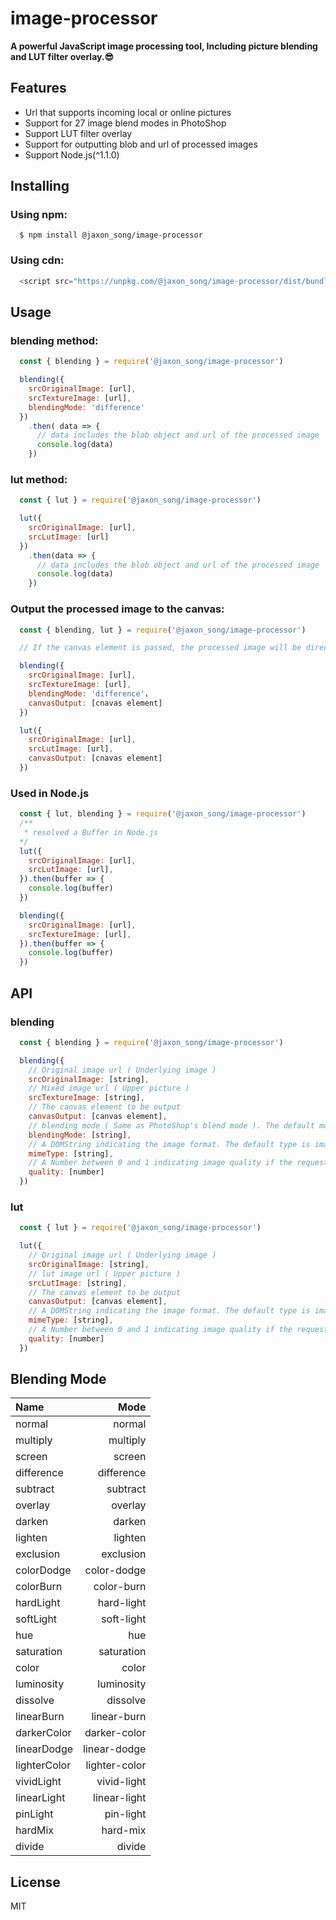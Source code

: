 # image-processor

**A powerful JavaScript image processing tool, Including picture blending and LUT filter overlay.😎**

## Features
- Url that supports incoming local or online pictures
- Support for 27 image blend modes in PhotoShop
- Support LUT filter overlay
- Support for outputting blob and url of processed images
- Support Node.js(^1.1.0)

## Installing
### Using npm:
```shell
  $ npm install @jaxon_song/image-processor
```
### Using cdn:
```javascript
  <script src="https://unpkg.com/@jaxon_song/image-processor/dist/bundle.min.js"></script>
```

## Usage
### blending method:
```javascript
  const { blending } = require('@jaxon_song/image-processor')

  blending({
    srcOriginalImage: [url],
    srcTextureImage: [url],
    blendingMode: 'difference'
  })
    .then( data => {
      // data includes the blob object and url of the processed image
      console.log(data)
    })
```
### lut method:
```javascript
  const { lut } = require('@jaxon_song/image-processor')

  lut({
    srcOriginalImage: [url],
    srcLutImage: [url]
  })
    .then(data => {
      // data includes the blob object and url of the processed image
      console.log(data)
    })
```
### Output the processed image to the canvas:
```javascript
  const { blending, lut } = require('@jaxon_song/image-processor')

  // If the canvas element is passed, the processed image will be directly output to the canvas.

  blending({
    srcOriginalImage: [url],
    srcTextureImage: [url],
    blendingMode: 'difference'，
    canvasOutput: [cnavas element]
  })

  lut({
    srcOriginalImage: [url],
    srcLutImage: [url],
    canvasOutput: [cnavas element]
  })
```
### Used in Node.js
```javascript
  const { lut, blending } = require('@jaxon_song/image-processor')
  /**
   * resolved a Buffer in Node.js
  */
  lut({
    srcOriginalImage: [url],
    srcLutImage: [url],
  }).then(buffer => {
    console.log(buffer)   
  })

  blending({
    srcOriginalImage: [url],
    srcTextureImage: [url],
  }).then(buffer => {
    console.log(buffer)
  })

```
## API
### blending
```javascript
  const { blending } = require('@jaxon_song/image-processor')

  blending({
    // Original image url ( Underlying image )
    srcOriginalImage: [string],
    // Mixed image url ( Upper picture )
    srcTextureImage: [string],
    // The canvas element to be output
    canvasOutput: [canvas element],
    // blending mode ( Same as PhotoShop's blend mode ). The default mode is multiply.
    blendingMode: [string],
    // A DOMString indicating the image format. The default type is image/jpeg.
    mimeType: [string],
    // A Number between 0 and 1 indicating image quality if the requested type is image/jpeg or image/webp. If this argument is anything else, the default values 0.92 and 0.80 are used for image/jpeg and image/webp respectively. Other arguments are ignored.
    quality: [number]
  })
```
### lut
```javascript
  const { lut } = require('@jaxon_song/image-processor')

  lut({
    // Original image url ( Underlying image )
    srcOriginalImage: [string],
    // lut image url ( Upper picture )
    srcLutImage: [string],
    // The canvas element to be output
    canvasOutput: [canvas element],
    // A DOMString indicating the image format. The default type is image/jpeg.
    mimeType: [string],
    // A Number between 0 and 1 indicating image quality if the requested type is image/jpeg or image/webp. If this argument is anything else, the default values 0.92 and 0.80 are used for image/jpeg and image/webp respectively. Other arguments are ignored.
    quality: [number]
  })
```
## Blending Mode
| Name      |    Mode |
| :-------- | --------:|
| normal  | normal |
| multiply     |   multiply |
| screen      |    screen |
| difference      |    difference |
| subtract      |    subtract |
| overlay      |    overlay |
| darken      |    darken |
| lighten      |    lighten |
| exclusion      |    exclusion |
| colorDodge      |    color-dodge |
| colorBurn      |    color-burn |
| hardLight      |    hard-light |
| softLight      |    soft-light |
| hue      |    hue |
| saturation      |    saturation|
| color      |    color |
| luminosity      |    luminosity |
| dissolve      |    dissolve |
| linearBurn      |    linear-burn |
| darkerColor      |    darker-color |
| linearDodge      |    linear-dodge |
| lighterColor      |    lighter-color |
| vividLight      |    vivid-light |
| linearLight      |    linear-light |
| pinLight      |    pin-light |
| hardMix      |    hard-mix |
| divide      |    divide |

## License
MIT